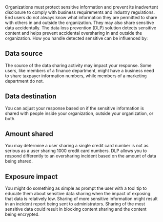 Organizations must protect sensitive information and prevent its inadvertent disclosure to comply with business requirements and industry regulations. End users do not always know what information they are permitted to share with others in and outside the organization. They may also share sensitive data accidentally. The data loss prevention (DLP) solution detects sensitive content and helps prevent accidental oversharing in and outside the organization. How you handle detected sensitive can be influenced by:

## Data source

The source of the data sharing activity may impact your response. Some users, like members of a finance department, might have a business need to share taxpayer information numbers, while members of a marketing department do not.

## Data destination

You can adjust your response based on if the sensitive information is shared with people inside your organization, outside your organization, or both.

## Amount shared

You may determine a user sharing a single credit card number is not as serious as a user sharing 1000 credit card numbers. DLP allows you to respond differently to an oversharing incident based on the amount of data being shared.

## Exposure impact

You might do something as simple as prompt the user with a tool tip to educate them about sensitive data sharing when the impact of exposing that data is relatively low. Sharing of more sensitive information might result in an incident report being sent to administrators. Sharing of the most sensitive data could result in blocking content sharing and the content being encrypted.
